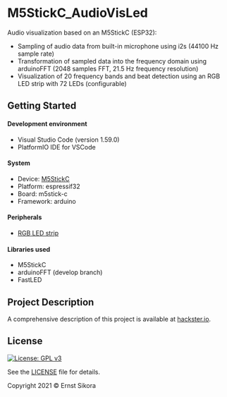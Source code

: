 # M5StickC_AudioVisLed
Audio visualization based on an M5StickC (ESP32):
- Sampling of audio data from built-in microphone using i2s (44100 Hz sample rate)
- Transformation of sampled data into the frequency domain using arduinoFFT (2048 samples FFT, 21.5 Hz frequency resolution)
- Visualization of 20 frequency bands and beat detection using an RGB LED strip with 72 LEDs (configurable)

## Getting Started
#### Development environment
- Visual Studio Code (version 1.59.0)
- PlatformIO IDE for VSCode

#### System
- Device: [M5StickC](https://docs.m5stack.com/#/en/core/m5stickc)
- Platform: espressif32
- Board: m5stick-c
- Framework: arduino

#### Peripherals
- [RGB LED strip](https://docs.m5stack.com/en/unit/neopixel)

#### Libraries used
- M5StickC
- arduinoFFT (develop branch)
- FastLED

## Project Description

A comprehensive description of this project is available at [hackster.io](https://www.hackster.io/esikora/audio-visualization-with-esp32-i2s-mic-and-rgb-led-strip-4a251c).

## License

[![License: GPL v3](https://img.shields.io/badge/License-GPLv3-blue.svg)](https://www.gnu.org/licenses/gpl-3.0)

See the [LICENSE](LICENSE) file for details.

Copyright 2021 © Ernst Sikora
